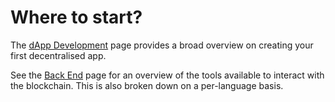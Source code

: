 # Where to start?

The [dApp Development](dApp-dev.md) page provides a broad overview on creating your first decentralised app. 

See the [Back End](../stack/back-end.md) page for an overview of the tools available to interact with the blockchain. This is also broken down on a per-language basis. 


